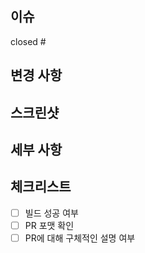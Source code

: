 ## 이슈
closed #

## 변경 사항

## 스크린샷

## 세부 사항

## 체크리스트

- [ ] 빌드 성공 여부
- [ ] PR 포맷 확인
- [ ] PR에 대해 구체적인 설명 여부
